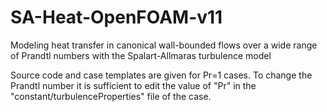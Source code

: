 # SA-Heat-OpenFOAM-v11
Modeling heat transfer in canonical wall-bounded flows over a wide range of Prandtl numbers with the Spalart-Allmaras turbulence model

Source code and case templates are given for Pr=1 cases. To change the Prandtl number it is sufficient to edit the value of "Pr" in the "constant/turbulenceProperties" file of the case.
